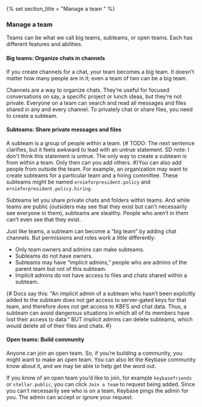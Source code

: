 {% set section_title = "Manage a team  " %}

### Manage a team
Teams can be what we call big teams, subteams, or open teams. Each has different features and abilities.

#### Big teams: Organize chats in channels
If you create channels for a chat, your team becomes a big team. It doesn’t matter how many people are in it; even a team of two can be a big team.

Channels are a way to organize chats. They’re useful for focused conversations on say, a specific project or lunch ideas, but they’re not private. Everyone on a team can search and read all messages and files shared in any and every channel. To privately chat or share files, you need to create a subteam.

#### Subteams: Share private messages and files
A subteam is a group of people within a team. {# TODO: The next sentence clarifies, but it feels awkward to lead with an untrue statement. SD note: I don't think this statement is untrue. The only way to create a subteam is from within a team. Only then can you add others. #}You can also add people from outside the team. For example, an organization may want to create subteams for a particular team and a hiring committee. These subteams might be named `ernieforpresident.policy` and `ernieforpresident.policy.hiring`.

Subteams let you share private chats and folders within teams. And while teams are public (outsiders may see that they exist but can’t necessarily see everyone in them), subteams are stealthy. People who aren’t in them can’t even see that they exist.

Just like teams, a subteam can become a “big team” by adding chat channels. But permissions and roles work a little differently:

* Only team owners and admins can make subteams.
* Subteams do not have owners.
* Subteams may have “implicit admins,” people who are admins of the parent team but not of this subteam.
* Implicit admins do not have access to files and chats shared within a subteam.

{# Docs say this: “An implicit admin of a subteam who hasn’t been explicitly added to the subteam does not get access to server-gated keys for that team, and therefore does not get access to KBFS and chat data. Thus, a subteam can avoid dangerous situations in which all of its members have lost their access to data.” BUT implicit admins can delete subteams, which would delete all of their files and chats. #}

#### Open teams: Build community
Anyone can join an open team. So, if you’re building a community, you might want to make an open team. You can also let the Keybase community know about it, and we may be able to help get the word out.

If you know of an open team you’d like to join, for example `keybasefriends` or `stellar.public`, you can click `Join a team` to request being added. Since you can’t necessarily see who is on a team, Keybase pings the admin for you. The admin can accept or ignore your request.
